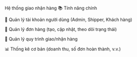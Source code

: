 Hệ thống giao nhận hàng 
📚 Tính năng chính

👤 Quản lý tài khoản người dùng (Admin, Shipper, Khách hàng)

🛒 Quản lý đơn hàng (tạo, cập nhật, theo dõi trạng thái)

🚚 Quản lý quy trình giao/nhận hàng

📊 Thống kê cơ bản (doanh thu, số đơn hoàn thành, v.v.)
